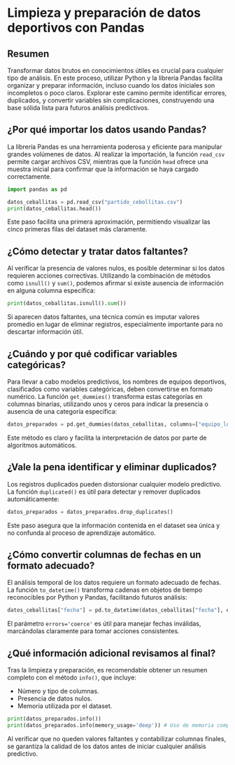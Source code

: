 # Limpieza y preparación de datos deportivos con Pandas

## Resumen

Transformar datos brutos en conocimientos útiles es crucial para cualquier tipo de análisis. En este proceso, utilizar Python y la librería Pandas facilita organizar y preparar información, incluso cuando los datos iniciales son incompletos o poco claros. Explorar este camino permite identificar errores, duplicados, y convertir variables sin complicaciones, construyendo una base sólida lista para futuros análisis predictivos.

## ¿Por qué importar los datos usando Pandas?
La librería Pandas es una herramienta poderosa y eficiente para manipular grandes volúmenes de datos. Al realizar la importación, la función `read_csv` permite cargar archivos CSV, mientras que la función `head` ofrece una muestra inicial para confirmar que la información se haya cargado correctamente.

```Python
import pandas as pd

datos_ceballitas = pd.read_csv("partido_cebollitas.csv")
print(datos_ceballitas.head())
```

Este paso facilita una primera aproximación, permitiendo visualizar las cinco primeras filas del dataset más claramente.

## ¿Cómo detectar y tratar datos faltantes?
Al verificar la presencia de valores nulos, es posible determinar si los datos requieren acciones correctivas. Utilizando la combinación de métodos como `isnull()` y `sum()`, podemos afirmar si existe ausencia de información en alguna columna específica:

```Python
print(datos_ceballitas.isnull().sum())
```

Si aparecen datos faltantes, una técnica común es imputar valores promedio en lugar de eliminar registros, especialmente importante para no descartar información útil.

## ¿Cuándo y por qué codificar variables categóricas?
Para llevar a cabo modelos predictivos, los nombres de equipos deportivos, clasificados como variables categóricas, deben convertirse en formato numérico. La función `get_dummies()` transforma estas categorías en columnas binarias, utilizando unos y ceros para indicar la presencia o ausencia de una categoría específica:

```Python
datos_preparados = pd.get_dummies(datos_ceballitas, columns=["equipo_local", "equipo_visitante"])
```

Este método es claro y facilita la interpretación de datos por parte de algoritmos automáticos.

## ¿Vale la pena identificar y eliminar duplicados?
Los registros duplicados pueden distorsionar cualquier modelo predictivo. La función `duplicated()` es útil para detectar y remover duplicados automáticamente:

```Python
datos_preparados = datos_preparados.drop_duplicates()
```

Este paso asegura que la información contenida en el dataset sea única y no confunda al proceso de aprendizaje automático.

## ¿Cómo convertir columnas de fechas en un formato adecuado?
El análisis temporal de los datos requiere un formato adecuado de fechas. La función `to_datetime()` transforma cadenas en objetos de tiempo reconocibles por Python y Pandas, facilitando futuros análisis:

```Python
datos_ceballitas["fecha"] = pd.to_datetime(datos_ceballitas["fecha"], errors='coerce')
```

El parámetro `errors='coerce'` es útil para manejar fechas inválidas, marcándolas claramente para tomar acciones consistentes.

## ¿Qué información adicional revisamos al final?
Tras la limpieza y preparación, es recomendable obtener un resumen completo con el método `info()`, que incluye:

* Número y tipo de columnas.
* Presencia de datos nulos.
* Memoria utilizada por el dataset.

```Python
print(datos_preparados.info()) 
print(datos_preparados.info(memory_usage='deep')) # Uso de memoria completo
```

Al verificar que no queden valores faltantes y contabilizar columnas finales, se garantiza la calidad de los datos antes de iniciar cualquier análisis predictivo.